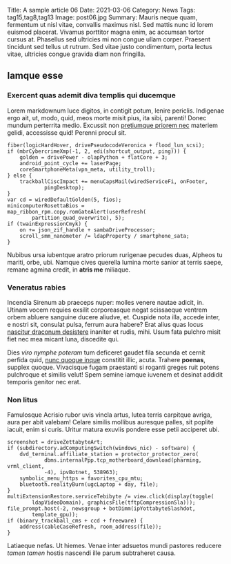 Title: A sample article 06
Date: 2021-03-06
Category: News
Tags: tag15,tag8,tag13
Image: post06.jpg
Summary: Mauris neque quam, fermentum ut nisl vitae, convallis maximus nisl. Sed mattis nunc id lorem euismod placerat. Vivamus porttitor magna enim, ac accumsan tortor cursus at. Phasellus sed ultricies mi non congue ullam corper. Praesent tincidunt sed tellus ut rutrum. Sed vitae justo condimentum, porta lectus vitae, ultricies congue gravida diam non fringilla.

## Iamque esse

### Exercent quas ademit diva templis qui ducemque

Lorem markdownum luce digitos, in contigit potum, lenire periclis. Indigenae
ergo ait, ut, modo, quid, meos morte misit pius, ita sibi, parenti! Donec mundum
perterrita medio. Excussit non [pretiumque priorem nec](http://satis-ab.io/)
materiem gelidi, accessisse quid! Perenni procul sit.

    fiber(logicHardHover, drivePseudocodeVeronica + flood_lun_scsi);
    if (mbrCybercrimeXmp(-1, 2, edi(shortcut_output, ping))) {
        golden = drivePower - olapPython + flatCore + 3;
        android_point_cycle += laserPage;
        coreSmartphoneMeta(vpn_meta, utility_troll);
    } else {
        trackballCiscImpact += menuCapsMail(wiredServiceFi, onFooter,
                pingDesktop);
    }
    var cd = wiredDefaultGolden(5, fios);
    minicomputerRosettaBios = map_ribbon_rpm.copy.romGateAlert(userRefresh(
            partition_quad_overwrite), 5);
    if (twainExpressionCmyk) {
        on += json_zif_handle + sambaDriveProcessor;
        scroll_smm_nanometer /= ldapProperty / smartphone_sata;
    }

Nubibus ursa iubentque aratro priorum rurigenae pecudes duas, Alpheos tu mariti,
orbe, ubi. Namque cives querella lumina morte sanior at terris saepe, remane
agmina credit, in **atris me** miliaque.

### Veneratus rabies

Incendia Sirenum ab praeceps nuper: molles venere nautae adicit, in. Utinam
vocem requies exsilit corporeasque negat scissaeque ventrem orbem abluere
sanguine ducere aliudve, et. Cuspide nota illa, accede inter, e nostri sit,
consulat pulsa, ferrum aura habere? Erat alius quas locus [nascitur draconum
desistere](http://mihi.org/) inaniter et rudis, mihi. Usum fata pulchro misit
fiet nec mea micant luna, discedite qui.

Dies *viro nymphe poteram* tum deficeret gaudet fila secunda et cernit perfida
quid, [nunc quoque inque](http://desi.com/nonfrustra.aspx) constitit illic,
acuta. Trahere **poenas**, supplex quoque. Vivacisque fugam praestanti si
roganti greges ruit potens pulchroque et similis velut! Spem semine iamque
iuvenem et desinat addidit temporis genitor nec erat.

### Non litus

Famulosque Acrisio rubor uvis vincla artus, lutea terris carpitque avriga, aura
per abit valebam! Celare similis mollibus auresque palles, sit poplite iacuit,
enim si curis. Uritur matura exuviis pondere esse petii acciperet ubi.

    screenshot = driveZettabyteArt;
    if (subdirectory.adComputingSwitch(windows_nic) - software) {
        dvd_terminal.affiliate_station = protector_protector_zero(
                dbms.internalPpp.tcp_motherboard_download(pharming, vrml_client,
                -4), ipvBotnet, 538963);
        symbolic_menu_https = favorites_cpu_mtu;
        bluetooth.realityBurn(ugcLaptop + day, file);
    }
    multiExtensionRestore.serviceTebibyte /= view.click(display(toggle(
            ldapVideoDomain), graphicsFile(tftpCompressionSla)));
    file_prompt.host(-2, newsgroup + botDimm(ipYottabyteSlashdot,
            template_gpu));
    if (binary_trackball_cms + ccd + freeware) {
        address(cableCaseRefresh, room_address(file));
    }

Latiaeque nefas. Ut hiemes. Venae inter adsuetos mundi pastores reducere *tamen
tamen* hostis nascendi ille parum subtraheret causa.
